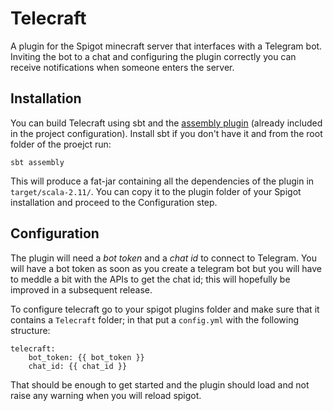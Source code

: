 # Telecraft

A plugin for the Spigot minecraft server that interfaces with a Telegram bot. Inviting the bot to a chat and configuring the plugin correctly you can receive notifications when someone enters the server.

## Installation ##

You can build Telecraft using sbt and the [assembly plugin](https://github.com/sbt/sbt-assembly) (already included in the project configuration). Install sbt if you don't have it and from the root folder of the proejct run:

    sbt assembly

This will produce a fat-jar containing all the dependencies of the plugin in `target/scala-2.11/`. You can copy it to the plugin folder of your Spigot installation and proceed to the Configuration step.

## Configuration ##

The plugin will need a _bot token_ and a _chat id_ to connect to Telegram. You will have a bot token as soon as you create a telegram bot but you will have to meddle a bit with the APIs to get the chat id; this will hopefully be improved in a subsequent release.

To configure telecraft go to your spigot plugins folder and make sure that it contains a `Telecraft` folder; in that put a `config.yml` with the following structure:

    telecraft:
        bot_token: {{ bot_token }}
        chat_id: {{ chat_id }}

That should be enough to get started and the plugin should load and not raise any warning when you will reload spigot.
